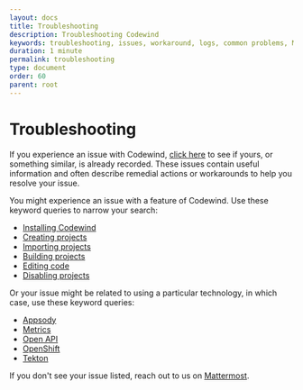```yaml
---
layout: docs
title: Troubleshooting
description: Troubleshooting Codewind
keywords: troubleshooting, issues, workaround, logs, common problems, Mac, Windows, Linux, Theia, Docker, help, open a new issue, contact us, help, check the logs
duration: 1 minute
permalink: troubleshooting
type: document
order: 60
parent: root
---
```


# Troubleshooting

If you experience an issue with Codewind, [click here](https://github.com/eclipse/codewind/issues?q=is%3Aopen+is%3Aissue+label%3Akind%2Fbug) to see if yours, or something similar, is already recorded. These issues contain useful information and often describe remedial actions or workarounds to help you resolve your issue. 

You might experience an issue with a feature of Codewind. Use these keyword queries to narrow your search: 
- [Installing Codewind](https://github.com/eclipse/codewind/issues?utf8=%E2%9C%93&q=is%3Aopen+is%3Aissue+label%3Akind%2Fbug+install)
- [Creating projects](https://github.com/eclipse/codewind/issues?utf8=%E2%9C%93&q=is%3Aopen+is%3Aissue+label%3Akind%2Fbug+creating)
- [Importing projects](https://github.com/eclipse/codewind/issues?utf8=%E2%9C%93&q=is%3Aopen+is%3Aissue+label%3Akind%2Fbug+importing)
- [Building projects](https://github.com/eclipse/codewind/issues?utf8=%E2%9C%93&q=is%3Aopen+is%3Aissue+label%3Akind%2Fbug+build)
- [Editing code](https://github.com/eclipse/codewind/issues?utf8=%E2%9C%93&q=is%3Aopen+is%3Aissue+label%3Akind%2Fbug+edit)
- [Disabling projects](https://github.com/eclipse/codewind/issues?utf8=%E2%9C%93&q=is%3Aopen+is%3Aissue+label%3Akind%2Fbug+disable)

Or your issue might be related to using a particular technology, in which case, use these keyword queries: 
- [Appsody](https://github.com/eclipse/codewind/issues?utf8=%E2%9C%93&q=is%3Aopen+is%3Aissue+label%3Akind%2Fbug+appsody)
- [Metrics](https://github.com/eclipse/codewind/issues?utf8=%E2%9C%93&q=is%3Aopen+is%3Aissue+label%3Akind%2Fbug+metrics)
- [Open API](https://github.com/eclipse/codewind/issues?utf8=%E2%9C%93&q=is%3Aopen+is%3Aissue+label%3Akind%2Fbug+open+api+)
- [OpenShift](https://github.com/eclipse/codewind/issues?utf8=%E2%9C%93&q=is%3Aopen+is%3Aissue+label%3Akind%2Fbug+openshift)
- [Tekton](https://github.com/eclipse/codewind/issues?utf8=%E2%9C%93&q=is%3Aopen+is%3Aissue+label%3Akind%2Fbug+tekton)

If you don't see your issue listed, reach out to us on [Mattermost](https://mattermost.eclipse.org/eclipse/channels/eclipse-codewind). 

<!-- Provide an upfront link to where users can go if they can't figure out how to troubleshoot the problems. Avoid telling them to call IBM support, but you can link to the support website. -->
